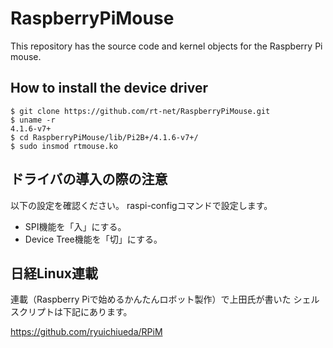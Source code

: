 # RaspberryPiMouse

This repository has the source code and kernel objects
for the Raspberry Pi mouse.

## How to install the device driver

```
$ git clone https://github.com/rt-net/RaspberryPiMouse.git
$ uname -r
4.1.6-v7+
$ cd RaspberryPiMouse/lib/Pi2B+/4.1.6-v7+/
$ sudo insmod rtmouse.ko
```

## ドライバの導入の際の注意

以下の設定を確認ください。
raspi-configコマンドで設定します。

* SPI機能を「入」にする。
* Device Tree機能を「切」にする。

## 日経Linux連載

連載（Raspberry Piで始めるかんたんロボット製作）で上田氏が書いた
シェルスクリプトは下記にあります。

https://github.com/ryuichiueda/RPiM
